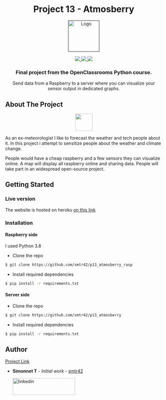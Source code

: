 <h1 align="center">
Project 13 - Atmosberry
</h1>

<p align="center">
  <a href="">
    <img src="https://upload.wikimedia.org/wikipedia/fr/0/0d/Logo_OpenClassrooms.png" alt="Logo" width="100" height="100">
  </a>
</p>

<p align="center">
  <a href="https://www.python.org/">
    <img src="https://img.shields.io/badge/Python-3.8-green.svg">
  </a>
  <a href="https://opensource.org/licenses/MIT">
    <img src="https://img.shields.io/badge/license-MIT-blue.svg">
  </a>
  <a href="https://www.linkedin.com/in/teiva-s/">
    <img src="https://img.shields.io/badge/linkedin-Simonnet-blue.svg">
  </a>
</p>


  <h3 align="center">Final project from the OpenClassrooms Python course.</h3>

 <p align="center">
    Send data from a Raspberry to a server where you can visualize your sensor output in dedicated graphs.
    <br />
  </p>


<!-- ABOUT THE PROJECT -->
## About The Project

<p align="center">
  <a href="https://fr.openfoodfacts.org/">
    <img src="https://upload.wikimedia.org/wikipedia/fr/3/3b/Raspberry_Pi_logo.svg" width=55>
  </a>
</p>

As an ex-meteorologist I like to forecast the weather and tech people about it. In this project i attempt to sensitize people about the weather and climate change. 

People would have a cheap raspberry and a few sensors they can visualize online. A map will display all raspberry online and sharing data. People will take part in an widespread open-source project.
 
<!-- GETTING STARTED -->
## Getting Started

### Live version
The website is hosted on heroku  [on this link]()

### Installation
#### Raspberry side
I used Python 3.8

*  Clone the repo
```bash
$ git clone https://github.com/smtr42/p13_atmosberry_rasp
```
*  Install required dependencies
```bash
$ pip install -r requirements.txt
```

#### Server side
*  Clone the repo
```bash
$ git clone https://github.com/smtr42/p13_atmosberry
```
*  Install required dependencies
```bash
$ pip install -r requirements.txt
```

<!-- USAGE EXAMPLES -->

## Author
[Project Link](https://github.com/smtr42/p13_atmosberry)

* **Simonnet T** - *Initial work* - [smtr42](https://github.com/smtr42)
   
  <a href="https://www.linkedin.com/in/teiva-s/">
   <img src="https://content.linkedin.com/content/dam/me/business/en-us/amp/brand-site/v2/bg/LI-Logo.svg.original.svg" alt="linkedin" width="200" height="54">
 </a>
<br>